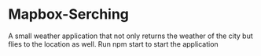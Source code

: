 # Mapbox-Serching
A small weather application that not only returns the weather of the city but flies to the location as well.
Run npm start to start the application
